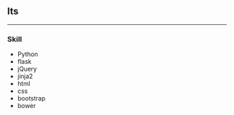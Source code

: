 ## Its
------
### Skill
  - Python
  - flask
  - jQuery
  - jinja2
  - html
  - css
  - bootstrap
  - bower